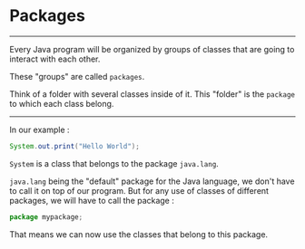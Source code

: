 # Packages

---

Every Java program will be organized by groups of classes that are going to interact with each other.

These "groups" are called `packages`.

Think of a folder with several classes inside of it. This "folder" is the `package` to which each class belong.

---

In our example :

```java
System.out.print("Hello World");
```

`System` is a class that belongs to the package `java.lang`.

`java.lang` being the "default" package for the Java language, we don't have to call it on top of our program. But for any use of classes of different packages, we will have to call the package :

```js
package mypackage;
```

That means we can now use the classes that belong to this package.
